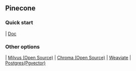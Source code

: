 ## Pinecone

### Quick start
| [Doc](https://docs.pinecone.io/guides/get-started/quickstart)

### Other options
| [Milvus (Open Source)](https://github.com/milvus-io/milvus)
| [Chroma (Open Source)](https://github.com/chroma-core/chroma)
| [Weaviate](https://github.com/weaviate/weaviate)
| [Postgres(Pgvector)](https://github.com/pgvector/pgvector)